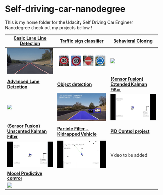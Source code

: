 # Self-driving-car-nanodegree
This is my home folder for the Udacity Self Driving Car Engineer Nanodegree check out my projects bellow !

| [Basic Lane Line Detection](https://github.com/Quentin-w/self-driving-car-nanodegree/tree/master/CarND-LaneLines-P1) | [Traffic sign classifier](https://github.com/Quentin-w/self-driving-car-nanodegree/tree/master/CarND-Traffic-Sign-Classifier-Project-P2) | [Behavioral Cloning](https://github.com/Quentin-w/self-driving-car-nanodegree/tree/master/CarND-Behavioral-Cloning-P3) |
| ------------------------------------------------------------ | ------------------------------------------------------------ | ------------------------------------------------------------ |
| [<img src="CarND-LaneLines-P1/gif/result.gif" width="300"/>](https://youtu.be/erhICgvs9CI) | <img src="CarND-Traffic-Sign-Classifier-Project-P2/imgs/websmallresult.png" width="330" /> | [<img src="CarND-Behavioral-Cloning-P3/img/gif.gif" width="360"/>](https://youtu.be/i4ejbgO7Bec) |
| [**Advanced Lane Detection**](https://github.com/Quentin-w/self-driving-car-nanodegree/tree/master/CarND-LaneLines-P1) | [**Object detection**](https://github.com/Quentin-w/self-driving-car-nanodegree/tree/master/CarND-Vehicle-Detection-P5) | [**(Sensor Fusion) Extended Kalman Filter**](https://github.com/Quentin-w/self-driving-car-nanodegree/tree/master/CarND-Extended-Kalman-Filter-Project-P6) |
| [<img src="CarND-Advanced-Lane-Lines-P4/output_images/gif.gif" width="300"/>](https://www.youtube.com/watch?v=aNl6vEPrNvk) | [<img src="CarND-Vehicle-Detection-P5/img/gif.gif" width="300"/>](https://www.youtube.com/watch?v=GByqxd0R35k) | [<img src="CarND-Unscented-Kalman-Filter-Project-P7/img/ukf.gif" width="300"/>](https://github.com/Quentin-w/self-driving-car-nanodegree/tree/master/CarND-Extended-Kalman-Filter-Project-P6) |
| [**(Sensor Fusion) Unscented Kalman Filter**](https://github.com/Quentin-w/self-driving-car-nanodegree/tree/master/CarND-Unscented-Kalman-Filter-Project-P7) | [**Particle Filter - Kidnapped Vehicle**](https://github.com/Quentin-w/self-driving-car-nanodegree/tree/master/CarND-Kidnapped-Vehicle-Project-P8) | [**PID Control project**](https://github.com/Quentin-w/self-driving-car-nanodegree/tree/master/CarND-PID-Control-Project-P9) |
| [<img src="CarND-Unscented-Kalman-Filter-Project-P7/img/ukf.gif" width="300"/>](https://github.com/Quentin-w/self-driving-car-nanodegree/tree/master/CarND-Vehicle-Detection-P5) | [<img src="CarND-Kidnapped-Vehicle-Project-P8/img/gif.gif" width="300"/>](https://youtu.be/iNwPtZLWIN8) | Video to be added                                            |
| [**Model Predictive control**](https://github.com/Quentin-w/self-driving-car-nanodegree/tree/master/CarND-MPC-Project-P10) |                                                              |                                                              |
| [<img src="CarND-MPC-Project-P10/img/gif.gif" width="300"/>](https://github.com/Quentin-w/self-driving-car-nanodegree/tree/master/CarND-Vehicle-Detection-P5) |                                                              |                                                              |



